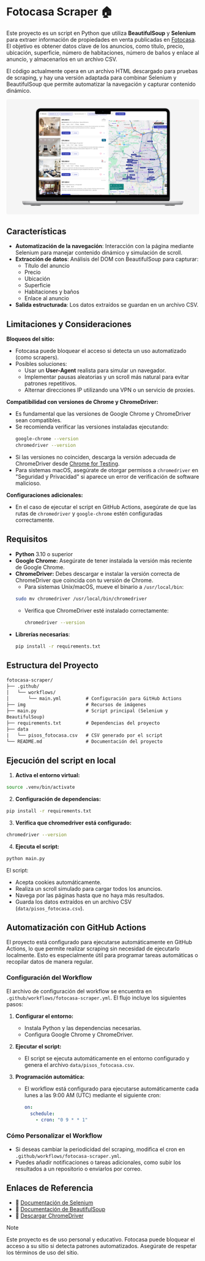 # Fotocasa Scraper 🏠

Este proyecto es un script en Python que utiliza **BeautifulSoup** y **Selenium** para extraer información de propiedades en venta publicadas en [Fotocasa](https://www.fotocasa.es/). El objetivo es obtener datos clave de los anuncios, como título, precio, ubicación, superficie, número de habitaciones, número de baños y enlace al anuncio, y almacenarlos en un archivo CSV.

El código actualmente opera en un archivo HTML descargado para pruebas de scraping, y hay una versión adaptada para combinar Selenium y BeautifulSoup que permite automatizar la navegación y capturar contenido dinámico.

![Web Fotocasa](img/fotocasa-web-macbook.jpg)

## Características

- **Automatización de la navegación**: Interacción con la página mediante Selenium para manejar contenido dinámico y simulación de scroll.
- **Extracción de datos**: Análisis del DOM con BeautifulSoup para capturar:
  - Título del anuncio
  - Precio
  - Ubicación
  - Superficie
  - Habitaciones y baños
  - Enlace al anuncio
- **Salida estructurada**: Los datos extraídos se guardan en un archivo CSV.

## Limitaciones y Consideraciones

**Bloqueos del sitio:**

- Fotocasa puede bloquear el acceso si detecta un uso automatizado (como scrapers).
- Posibles soluciones:
  - Usar un **User-Agent** realista para simular un navegador.
  - Implementar pausas aleatorias y un scroll más natural para evitar patrones repetitivos.
  - Alternar direcciones IP utilizando una VPN o un servicio de proxies.

**Compatibilidad con versiones de Chrome y ChromeDriver:**

- Es fundamental que las versiones de Google Chrome y ChromeDriver sean compatibles.
- Se recomienda verificar las versiones instaladas ejecutando:
  ```bash
  google-chrome --version
  chromedriver --version
  ```
- Si las versiones no coinciden, descarga la versión adecuada de ChromeDriver desde [Chrome for Testing](https://googlechromelabs.github.io/chrome-for-testing/).
- Para sistemas macOS, asegúrate de otorgar permisos a `chromedriver` en "Seguridad y Privacidad" si aparece un error de verificación de software malicioso.

**Configuraciones adicionales:**

- En el caso de ejecutar el script en GitHub Actions, asegúrate de que las rutas de `chromedriver` y `google-chrome` estén configuradas correctamente.

## Requisitos

- **Python** 3.10 o superior
- **Google Chrome:** Asegúrate de tener instalada la versión más reciente de Google Chrome.
- **ChromeDriver:** Debes descargar e instalar la versión correcta de ChromeDriver que coincida con tu versión de Chrome.
  - Para sistemas Unix/macOS, mueve el binario a `/usr/local/bin`:
  ```bash
  sudo mv chromedriver /usr/local/bin/chromedriver
  ```
  - Verifica que ChromeDriver esté instalado correctamente:
    ```bash
    chromedriver --version
    ```
- **Librerías necesarias**:
  ```bash
  pip install -r requirements.txt
  ```

## Estructura del Proyecto

```plaintext
fotocasa-scraper/
├── .github/
│   └── workflows/
│       └── main.yml         # Configuración para GitHub Actions
├── img                      # Recursos de imágenes
├── main.py                  # Script principal (Selenium y BeautifulSoup)
├── requirements.txt         # Dependencias del proyecto
├── data
|   └── pisos_fotocasa.csv   # CSV generado por el script
└── README.md                # Documentación del proyecto
```

## Ejecución del script en local

1. **Activa el entorno virtual:**

```bash
source .venv/bin/activate
```

2. **Configuración de dependencias:**

```bash
pip install -r requirements.txt
```

3. **Verifica que chromedriver está configurado:**

```bash
chromedriver --version
```

4. **Ejecuta el script:**

```bash
python main.py
```

El script:

- Acepta cookies automáticamente.
- Realiza un scroll simulado para cargar todos los anuncios.
- Navega por las páginas hasta que no haya más resultados.
- Guarda los datos extraídos en un archivo CSV (`data/pisos_fotocasa.csv`).

## Automatización con GitHub Actions

El proyecto está configurado para ejecutarse automáticamente en GitHub Actions, lo que permite realizar scraping sin necesidad de ejecutarlo localmente. Esto es especialmente útil para programar tareas automáticas o recopilar datos de manera regular.

### Configuración del Workflow

El archivo de configuración del workflow se encuentra en `.github/workflows/fotocasa-scraper.yml`. El flujo incluye los siguientes pasos:

1. **Configurar el entorno:**

   - Instala Python y las dependencias necesarias.
   - Configura Google Chrome y ChromeDriver.

2. **Ejecutar el script:**

   - El script se ejecuta automáticamente en el entorno configurado y genera el archivo `data/pisos_fotocasa.csv`.

3. **Programación automática:**
   - El workflow está configurado para ejecutarse automáticamente cada lunes a las 9:00 AM (UTC) mediante el siguiente cron:
     ```yaml
     on:
       schedule:
         - cron: "0 9 * * 1"
     ```

### Cómo Personalizar el Workflow

- Si deseas cambiar la periodicidad del scraping, modifica el cron en `.github/workflows/fotocasa-scraper.yml`.
- Puedes añadir notificaciones o tareas adicionales, como subir los resultados a un repositorio o enviarlos por correo.

## Enlaces de Referencia

- 🔗 [Documentación de Selenium](https://www.selenium.dev/documentation/)
- 🔗 [Documentación de BeautifulSoup](https://www.crummy.com/software/BeautifulSoup/bs4/doc/)
- 🔗 [Descargar ChromeDriver](https://googlechromelabs.github.io/chrome-for-testing/)

> [!NOTE]
> Este proyecto es de uso personal y educativo. Fotocasa puede bloquear el acceso a su sitio si detecta patrones automatizados. Asegúrate de respetar los términos de uso del sitio.
